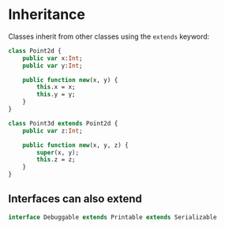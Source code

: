[tags]: / "class"

# Inheritance

Classes inherit from other classes using the `extends` keyword:

```haxe
class Point2d {
	public var x:Int;
	public var y:Int;

	public function new(x, y) {
		this.x = x;
		this.y = y;
	}
}

class Point3d extends Point2d {
	public var z:Int;

	public function new(x, y, z) {
		super(x, y);
		this.z = z;
	}
}
```

## Interfaces can also extend

```haxe
interface Debuggable extends Printable extends Serializable
```